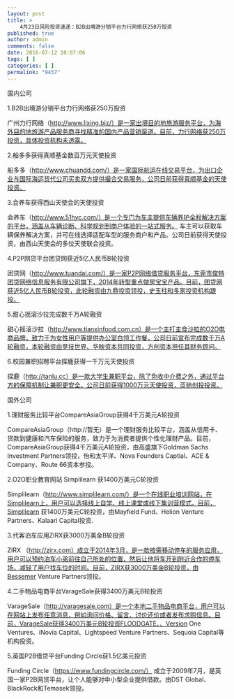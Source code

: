 ```yaml
---
layout: post
title: >
    4月23日风险投资速递：B2B出境游分销平台力行网络获250万投资
published: true
author: admin
comments: false
date: 2016-07-12 10:07:06
tags: [ ]
categories: [ ]
permalink: "9457"
---
```



国内公司

1.B2B出境游分销平台力行网络获250万投资

广州力行网络（http://www.lixing.biz/）是一家出境目的地旅游服务平台，为海外目的地旅游产品服务商寻找精准的国内产品营销渠道。目前，力行网络获250万投资，具体投资机构未透露。

2.船多多获得真顺基金数百万元天使投资

船多多（http://www.chuandd.com/）是一家国际航运在线交易平台，为出口企业与国际海运货代公司买卖双方提供撮合交易服务，公司日前获得真顺基金的天使投资。

3.会养车获得西山天使会的天使投资

会养车（http://www.51hyc.com/）是一个专门为车主提供车辆养护全程解决方案的平台，涵盖从车辆诊断、科学规划到商户体验的一站式服务。 车主可以获取车辆保养解决方案，并可在线选择适配车型的服务商户和产品。公司日前获得天使投资，由西山天使会的多位天使联合投资。

4.P2P网贷平台团贷网获近5亿人民币B轮投资

团贷网（http://www.tuandai.com/）是一家P2P网络借贷服务平台，东莞市俊特团贷网络信息服务有限公司旗下，2014年转型重点做房宝宝产品。目前，团贷网获近5亿人民币B轮投资，此轮融资由九鼎投资领投，史玉柱和多家投资机构跟投。

5.甜心摇滚沙拉完成数千万A轮融资

甜心摇滚沙拉（http://www.tianxinfood.com.cn）是一个主打主食沙拉的O2O电商品牌，致力于为女性用户等提供办公室白领工作餐，公司日前宣布完成数千万A轮融资，本轮融资由竞技世界、华映资本共同投资，方创资本担任其财务顾问。

6.校园兼职招聘平台探鹿获得一千万元天使投资

探鹿（http://tanlu.cc）是一款大学生兼职平台，除了免收中介费之外，通过平台方的保障机制让兼职更安全。公司日前获得1000万元天使投资，蓝驰创投投资。

国外公司

1.理财服务比较平台CompareAsiaGroup获得4千万美元A轮投资

CompareAsiaGroup（http://暂无）是一个理财服务比较平台，涵盖从信用卡、贷款到健康和汽车保险的服务，致力于为消费者提供个性化理财产品。目前，CompareAsiaGroup获得4千万美元A轮投资，由高盛旗下Goldman Sachs Investment Partners领投，怡和太平洋、Nova Founders Captial、ACE & Company、Route 66资本参投。

2.O2O职业教育网站 Simplilearn 获1400万美元C轮投资

Simplilearn（http://www.simplilearn.com/）是一个在线职业培训网站，在Simplilearn上，用户可以选择线上自学、线上课堂或线下集训营模式。目前，Simplilearn 获1400万美元C轮投资，由Mayfield Fund、Helion Venture Partners、Kalaari Capital投资.

3.代客泊车应用ZIRX获3000万美金B轮投资

ZIRX （http://zirx.com）成立于2014年3月，是一款按需移动停车的服务应用，用户可以预约泊车小弟前往自己所处的位置，然后让他将车开到附近合作的停车场，减轻了用户找车位的时间。目前，ZIRX获3000万美金B轮投资，由Bessemer Venture Partners领投。

4.二手物品电商平台VarageSale获得3400万美元B轮投资

VarageSale（http://varagesale.com）是一个本地二手物品电商平台，用户可以在网站上发布任意消息，例如询问价格、留言、讨价还价或者发布求购信息。目前，VarageSale获得3400万美元B轮投资FLOODGATE、、Version One Ventures、iNovia Capital、Lightspeed Venture Partners、Sequoia Capital等机构投资。

5.英国P2B借贷平台Funding Circle获1.5亿美元投资

Funding Circle（https://www.fundingcircle.com/） 成立于2009年7月，是英国一家P2B网贷平台，让个人能够对中小型企业提供借款。由DST Global、BlackRock和Temasek领投。